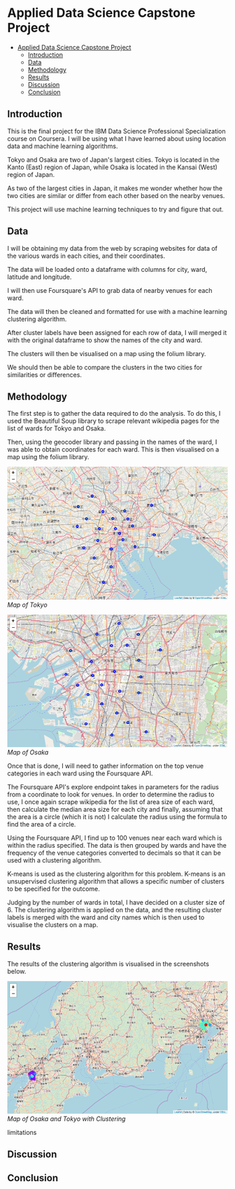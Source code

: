 # Applied Data Science Capstone Project

- [Applied Data Science Capstone Project](#applied-data-science-capstone-project)
  - [Introduction](#introduction)
  - [Data](#data)
  - [Methodology](#methodology)
  - [Results](#results)
  - [Discussion](#discussion)
  - [Conclusion](#conclusion)

## Introduction

This is the final project for the IBM Data Science Professional Specialization course on Coursera. I will be using what I have learned about using location data and machine learning algorithms.

Tokyo and Osaka are two of Japan's largest cities.
Tokyo is located in the Kanto (East) region of Japan, while Osaka is located in the Kansai (West) region of Japan.

As two of the largest cities in Japan, it makes me wonder whether how the two cities are similar or differ from each other based on the nearby venues.

This project will use machine learning techniques to try and figure that out.

## Data

I will be obtaining my data from the web by scraping websites for data of the various wards in each cities, and their coordinates.

The data will be loaded onto a dataframe with columns for city, ward, latitude and longitude.

I will then use Foursquare's API to grab data of nearby venues for each ward.

The data will then be cleaned and formatted for use with a machine learning clustering algorithm.

After cluster labels have been assigned for each row of data, I will merged it with the original dataframe to show the names of the city and ward.

The clusters will then be visualised on a map using the folium library.

We should then be able to compare the clusters in the two cities for similarities or differences.

## Methodology

The first step is to gather the data required to do the analysis.
To do this, I used the Beautiful Soup library to scrape relevant wikipedia pages for the list of wards for Tokyo and Osaka.

Then, using the geocoder library and passing in the names of the ward, I was able to obtain coordinates for each ward. This is then visualised on a map using the folium library.

![map of tokyo](screenshots/tokyo_map.png)
*Map of Tokyo*

![map of osaka](screenshots/osaka_map.png)
*Map of Osaka*

Once that is done, I will need to gather information on the top venue categories in each ward using the Foursquare API.

The Foursquare API's explore endpoint takes in parameters for the radius from a coordinate to look for venues.
In order to determine the radius to use, I once again scrape wikipedia for the list of area size of each ward, then calculate the median area size for each city and finally, assuming that the area is a circle (which it is not) I calculate the radius using the formula to find the area of a circle.

Using the Foursquare API, I find up to 100 venues near each ward which is within the radius specified. The data is then grouped by wards and have the frequency of the venue categories converted to decimals so that it can be used with a clustering algorithm.

K-means is used as the clustering algorithm for this problem. K-means is an unsupervised clustering algorithm that allows a specific number of clusters to be specified for the outcome.

Judging by the number of wards in total, I have decided on a cluster size of 6. The clustering algorithm is applied on the data, and the resulting cluster labels is merged with the ward and city names which is then used to visualise the clusters on a map.

## Results

The results of the clustering algorithm is visualised in the screenshots below.

![Map of Osaka and Tokyo with Clustering](screenshots/tokyo_osaka_clustered.png)
*Map of Osaka and Tokyo with Clustering*

limitations

## Discussion

## Conclusion
